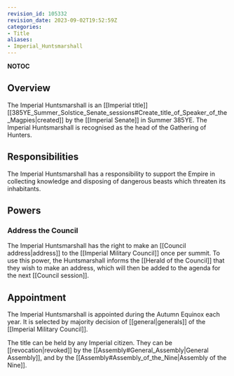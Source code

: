 ```yaml
---
revision_id: 105332
revision_date: 2023-09-02T19:52:59Z
categories:
- Title
aliases:
- Imperial_Huntsmarshall
---
```


__NOTOC__
## Overview
The Imperial Huntsmarshall is an [[Imperial title]] [[385YE_Summer_Solstice_Senate_sessions#Create_title_of_Speaker_of_the_Magpies|created]] by the [[Imperial Senate]] in Summer 385YE. The Imperial Huntsmarshall is recognised as the head of the Gathering of Hunters.

## Responsibilities
The Imperial Huntsmarshall has a responsibility to support the Empire in collecting knowledge and disposing of dangerous beasts which threaten its inhabitants.

## Powers
### Address the Council
The Imperial Huntsmarshall has the right to make an [[Council address|address]] to the [[Imperial Military Council]] once per summit. To use this power, the Huntsmarshall informs the [[Herald of the Council]] that they wish to make an address, which will then be added to the agenda for the next [[Council session]].

## Appointment
The Imperial Huntsmarshall is appointed during the Autumn Equinox each year. It is selected by majority decision of [[general|generals]] of the [[Imperial Military Council]].

The title can be held by any Imperial citizen. They can be [[revocation|revoked]] by the [[Assembly#General_Assembly|General Assembly]], and by the [[Assembly#Assembly_of_the_Nine|Assembly of the Nine]].

 

